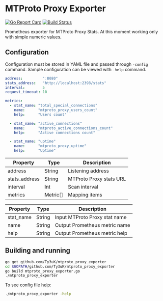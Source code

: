 # MTProto Proxy Exporter

[![Go Report Card](https://goreportcard.com/badge/github.com/Ty3uK/mtproto_proxy_exporter)](https://goreportcard.com/report/github.com/Ty3uK/mtproto_proxy_exporter)
[![Build Status](https://travis-ci.org/Ty3uK/mtproto_proxy_exporter.svg?branch=master)](https://travis-ci.org/Ty3uK/mtproto_proxy_exporter)

Prometheus exporter for MTProto Proxy Stats. At this moment working only with simple numeric values.

## Configuration

Configuration must be stored in YAML file and passed through `-config` command.
Sample configuration can be viewed with `-help` command.

```yaml
address:         ":8080"
stats_address:   "http://localhost:2398/stats"
interval:        5
request_timeout: 10

metrics:
  - stat_name: "total_special_connections"
    name:      "mtproto_proxy_users_count"
    help:      "Users count"

  - stat_name: "active_connections"
    name:      "mtproto_active_connections_count"
    help:      "Active connections count"

  - stat_name: "uptime"
    name:      "mtproto_proxy_uptime"
    help:      "Uptime"
```

| Property      | Type     | Description             |
|---------------|----------|-------------------------|
| address       | String   | Listening address       |
| stats_address | String   | MTProto Proxy stats URL |
| interval      | Int      | Scan interval           |
| metrics       | Metric[] | Mapping items           |

| Property  | Type   | Description                   |
|-----------|--------|-------------------------------|
| stat_name | String | Input MTProto Proxy stat name |
| name      | String | Output Prometheus metric name |
| help      | String | Output Prometheus metric help |

## Building and running

```sh
go get github.com/Ty3uK/mtproto_proxy_exporter
cd $GOPATH/github.com/Ty3uK/mtproto_proxy_exporter
go build mtproto_proxy_exporter.go
./mtproto_proxy_exporter
```

To see config file help:

```sh
./mtproto_proxy_exporter -help
```
